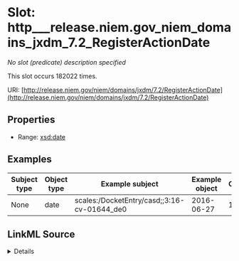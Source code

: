 

# Slot: http___release.niem.gov_niem_domains_jxdm_7.2_RegisterActionDate


_No slot (predicate) description specified_






This slot occurs 182022 times.


URI: [http://release.niem.gov/niem/domains/jxdm/7.2/RegisterActionDate](http://release.niem.gov/niem/domains/jxdm/7.2/RegisterActionDate)



<!-- no inheritance hierarchy -->








## Properties

* Range: [xsd:date](http://www.w3.org/2001/XMLSchema#date)






## Examples

| Subject type | Object type | Example subject | Example object | Occurrences |
| --- | --- | --- | --- | --- |
| None | date | scales:/DocketEntry/casd;;3:16-cv-01644_de0 | 2016-06-27 | 182022 |




## LinkML Source

<details>

```yaml
name: http___release.niem.gov_niem_domains_jxdm_7.2_RegisterActionDate
annotations:
  count:
    tag: count
    value: 182022
  date:
    tag: date
    value: 182022
description: No slot (predicate) description specified
examples:
- object:
    example_object: '2016-06-27'
    example_object_type: date
    example_predicate: http://release.niem.gov/niem/domains/jxdm/7.2/RegisterActionDate
    example_subject: scales:/DocketEntry/casd;;3:16-cv-01644_de0
    example_subject_type: None
from_schema: scales-kg
rank: 1000
slot_uri: http://release.niem.gov/niem/domains/jxdm/7.2/RegisterActionDate
alias: http___release.niem.gov_niem_domains_jxdm_7.2_RegisterActionDate
range: date

```
</details>